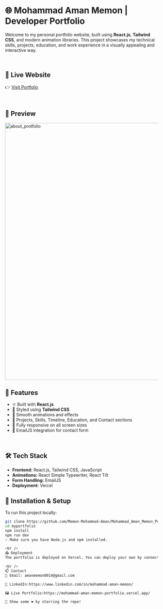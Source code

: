 # 🌐 Mohammad Aman Memon | Developer Portfolio

Welcome to my personal portfolio website, built using **React.js**, **Tailwind CSS**, and modern animation libraries. This project showcases my technical skills, projects, education, and work experience in a visually appealing and interactive way.

<br />

## 🔗 Live Website

👉 [Visit Portfolio](https://mohammad-aman-memon-portfolio.vercel.app/)

<br />

## 📸 Preview
<img width="1820" height="843" alt="about_protfolio" src="https://github.com/user-attachments/assets/d0827f56-f2c8-4516-be1c-619ab6a32717" />


<br />

## 🚀 Features

- ⚛️ Built with **React.js**
- 🎨 Styled using **Tailwind CSS**
- 🔄 Smooth animations and effects
- 🧠 Projects, Skills, Timeline, Education, and Contact sections
- 📱 Fully responsive on all screen sizes
- 💌 EmailJS integration for contact form

<br />

## 🛠️ Tech Stack

- **Frontend:** React.js, Tailwind CSS, JavaScript
- **Animations:** React Simple Typewriter, React Tilt
- **Form Handling:** EmailJS
- **Deployment:** Vercel



## 🔧 Installation & Setup

To run this project locally:

```bash
git clone https://github.com/Memon-Mohammad-Aman/Mohammad_Aman_Memon_Portfolio.git
cd myportfolio
npm install
npm run dev
💡 Make sure you have Node.js and npm installed.

<br />
📤 Deployment
The portfolio is deployed on Vercel. You can deploy your own by connecting the GitHub repo to Vercel and importing the project.

<br />
📫 Contact
📧 Email: amanmemon0014@gmail.com

💼 LinkedIn:https://www.linkedin.com/in/mohammad-aman-memon/

🖼️ Live Portfolio:https://mohammad-aman-memon-portfolio.vercel.app/

🏁 Show some ❤️ by starring the repo!



